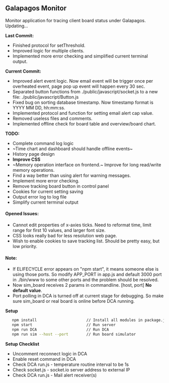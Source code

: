 ## Galapagos Monitor

Monitor application for tracing client board status under Galapagos. 
Updating...

**Last Commit:**
* Finished protocol for setThreshold.
* Improved logic for multiple clients.
* Implemented more error checking and simplified current terminal output.

**Current Commit:**
* Improved alert event logic. Now email event will be trigger once per overheated event, 
page pop up event will happen every 30 sec.
* Separated button functions from ./public/javascript/socket.js to a new file: ./public/javascript/Button.js 
* Fixed bug on sorting database timestamp. Now timestamp format is YYYY MM DD, hh:mm:ss.
* Implemented protocol and function for setting email alert cap value.
* Removed useless files and comments.
* Implemented offline check for board table and overview/board chart.

**TODO:**
* Complete command log logic
* ~Time chart and dashboard should handle offline events~
* History page design
* **Improve CSS**
* ~Memory operation interface on frontend.~ Improve for long read/write memory operations.
* Find a way better than using alert for warning messages.
* Implement more error checking.
* Remove tracking board button in control panel
* Cookies for current setting saving
* Output error log to log file
* Simplify current terminal output


#### Opened Issues:
* Cannot edit properties of x-axies ticks. Need to reformat time, limit range for first 10 values, and larger font size.
* CSS looks really bad for less resolution web page. 
* Wish to enable cookies to save tracking list. Should be pretty easy, but low priority.



#### Note:
* If ELIFECYCLE error appears on "npm start", it means someone else is using those ports. So modify APP_PORT in
app.js and default 3000 port in ./bin/www to some other ports and the problem should be resolved.
* Now sim_board receives 2 params in commandline. [host, port] **No default value**. 
* Port polling in DCA is turned off at current stage for debugging. So make sure sim_board or real board is online before DCA running.

**Setup**
``` bash
   npm install                      // Install all modules in package.json
   npm start                        // Run server
   npm run DCA                      // Run DCA
   npm run sim --host --port        // Run board simulator
```

**Setup Checklist**
* Uncomment reconnect logic in DCA 
* Enable reset command in DCA
* Check DCA run.js - temperature routine interval to be 1s
* Check socket.js - socket.io server address to external IP
* Check DCA run.js - Mail alert receiver(s)
